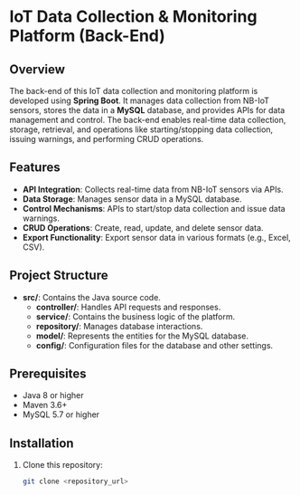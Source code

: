# IoT Data Collection & Monitoring Platform (Back-End)

## Overview
The back-end of this IoT data collection and monitoring platform is developed using **Spring Boot**. It manages data collection from NB-IoT sensors, stores the data in a **MySQL** database, and provides APIs for data management and control. The back-end enables real-time data collection, storage, retrieval, and operations like starting/stopping data collection, issuing warnings, and performing CRUD operations.

## Features
- **API Integration**: Collects real-time data from NB-IoT sensors via APIs.
- **Data Storage**: Manages sensor data in a MySQL database.
- **Control Mechanisms**: APIs to start/stop data collection and issue data warnings.
- **CRUD Operations**: Create, read, update, and delete sensor data.
- **Export Functionality**: Export sensor data in various formats (e.g., Excel, CSV).

## Project Structure
- **src/**: Contains the Java source code.
  - **controller/**: Handles API requests and responses.
  - **service/**: Contains the business logic of the platform.
  - **repository/**: Manages database interactions.
  - **model/**: Represents the entities for the MySQL database.
  - **config/**: Configuration files for the database and other settings.

## Prerequisites
- Java 8 or higher
- Maven 3.6+
- MySQL 5.7 or higher

## Installation
1. Clone this repository:
   ```bash
   git clone <repository_url>
